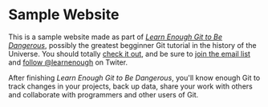 # Sample Website

This is a sample website made as part of [*Learn Enough Git to Be Dangerous*](http://learnenough.com/git-tutorial), possibly the greatest begginner Git tutorial in the history of the Universe. You should totally [check it out](http://learnenough.com/git-tutorial), and be sure to [join the email list](http://learnenough.com/#email_list) and [follow @learnenough](http://twiter.com/learnenough) on Twiter.

After finishing *Learn Enough Git to Be Dangerous*, you'll know enough Git to track changes in your projects, back up data, share your work with others and collaborate with programmers and other users of Git.
